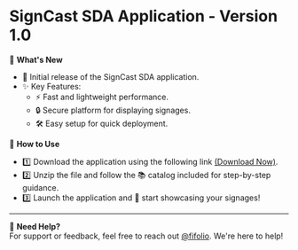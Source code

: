 <h1>SignCast SDA Application - Version 1.0</h1>

🎉 **What's New**  
- 🚀 Initial release of the SignCast SDA application.  
- ✨ Key Features:  
  - ⚡ Fast and lightweight performance.  
  - 🔒 Secure platform for displaying signages.  
  - 🛠️ Easy setup for quick deployment.  

📖 **How to Use**  
- 1️⃣ Download the application using the following link <a href="#" target="_blank">(Download Now)</a>.  
- 2️⃣ Unzip the file and follow the 📚 catalog included for step-by-step guidance.  
- 3️⃣ Launch the application and 🌟 start showcasing your signages!  

---  
💬 **Need Help?**  
For support or feedback, feel free to reach out <a href="https://github.com/fifolio" target="_blank">@fifolio<a>. We're here to help!  
